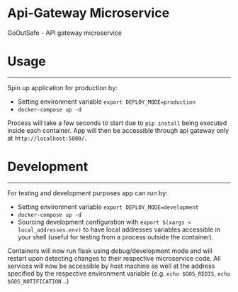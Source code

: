 # Api-Gateway Microservice
GoOutSafe - API gateway microservice

# Usage
___
Spin up application for production by:
 - Setting environment variable `export DEPLOY_MODE=production`
 - `docker-compose up -d`

Process will take a few seconds to start due to `pip install` being executed inside each container.
App will then be accessible through api gateway only at `http://localhost:5000/`.

# Development
---
For testing and development purposes app can run by:
  - Setting environment variable `export DEPLOY_MODE=development`
  - `docker-compose up -d`
  - Sourcing development configuration with `export $(xargs < local_addresses.env)` to have local addresses variables accessible in your shell (useful for testing from a process outside the container). 

Containers will now run flask using debug/development mode and will restart upon detecting changes to their respective microservice code.
All services will now be accessible by host machine as well at the address specified by the respective environment variable (e.g. `echo $GOS_REDIS`, `echo $GOS_NOTIFICATION` ..)
